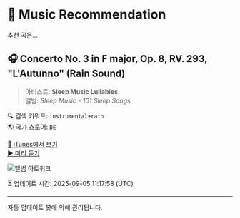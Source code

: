 
# 🎵 Music Recommendation

추천 곡은...

## 🎧 Concerto No. 3 in F major, Op. 8, RV. 293, "L'Autunno" (Rain Sound)  
> 아티스트: **Sleep Music Lullabies**  
> 앨범: _Sleep Music - 101 Sleep Songs_  

🔍 검색 키워드: `instrumental+rain`  
🌎 국가 스토어: `DE`

[🔗 iTunes에서 보기](https://music.apple.com/de/album/concerto-no-3-in-f-major-op-8-rv-293-lautunno-rain-sound/474724970?i=474725022&uo=4)  
[▶️ 미리 듣기](https://audio-ssl.itunes.apple.com/itunes-assets/AudioPreview221/v4/19/da/cd/19dacd96-856d-2a2a-9954-0af83648bd32/mzaf_17619591288026435102.plus.aac.p.m4a)

![앨범 아트워크](https://is1-ssl.mzstatic.com/image/thumb/Features125/v4/8f/d7/91/8fd791c9-49a1-3296-4ad9-a517633fd8de/dj.tbqhwref.jpg/100x100bb.jpg)

⏳ 업데이트 시간: 2025-09-05 11:17:58 (UTC)

---
자동 업데이트 봇에 의해 관리됩니다.
